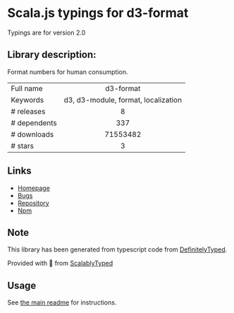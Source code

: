 
# Scala.js typings for d3-format

Typings are for version 2.0

## Library description:
Format numbers for human consumption.

|                    |                 |
| ------------------ | :-------------: |
| Full name          | d3-format |
| Keywords           | d3, d3-module, format, localization |
| # releases         | 8 |
| # dependents       | 337 |
| # downloads        | 71553482 |
| # stars            | 3 |

## Links
- [Homepage](https://d3js.org/d3-format/)
- [Bugs](https://github.com/d3/d3-format/issues)
- [Repository](https://github.com/d3/d3-format)
- [Npm](https://www.npmjs.com/package/d3-format)
    


## Note
This library has been generated from typescript code from [DefinitelyTyped](https://definitelytyped.org).

Provided with :purple_heart: from [ScalablyTyped](https://github.com/oyvindberg/ScalablyTyped)

## Usage
See [the main readme](../../readme.md) for instructions.


